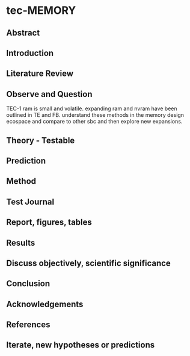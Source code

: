 # tec-MEMORY

## Abstract

## Introduction 

## Literature Review

## Observe and Question 
TEC-1 ram is small and volatile. expanding ram and nvram have been outlined in TE and FB. understand these methods in the memory design ecospace and compare to other sbc and then explore new expansions.


## Theory - Testable

## Prediction

## Method 

## Test Journal

## Report, figures, tables

## Results

## Discuss objectively, scientific significance 

## Conclusion 

## Acknowledgements

## References

## Iterate, new hypotheses or predictions

